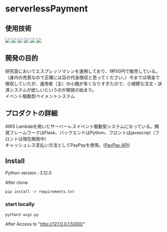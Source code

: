 # serverlessPayment

## 使用技術
<p style="display: inline">
    <img src="https://img.shields.io/badge/-Python-3776AB.svg?logo=python&style=for-the-badge">
    <img src="https://img.shields.io/badge/-flask-000000.svg?logo=python&style=for-the-badge">
    <img src="https://img.shields.io/badge/-javascript-F7DF1E.svg?logo=python&style=for-the-badge">
    <img src="https://img.shields.io/badge/-Amazon%20aws-232F3E.svg?logo=amazon-aws&style=for-the-badge">
    <img src="https://img.shields.io/badge/-AWS%20lambda-232F3E.svg?logo=aws-lambda&style=for-the-badge">
    <img src="https://img.shields.io/badge/-amazon%20S3-232F3E.svg?logo=amazon-s3&style=for-the-badge">
</p>


## 開発の目的
<p>研究室においてエスプレッソマシンを運用しており、1杯50円で販売している。（身内の売買なので正確には豆の代金徴収と思ってください。）今までは現金で徴収していたが、運用者（主）の小銭が多くなりすぎたので、小規模な注文・決済システムが欲しいというのが開発の始まり。<br>イベント駆動型ペイメントシステム</p>

## プロダクトの詳細
<p>AWS Lambdaを用いたサーバーレスイベント駆動型システムになっている。開発フレームワークはFlask、バックエンドはPython、フロントはjavascript（フロントは現在開発中）<br>
キャッシュレス支払い方法としてPayPayを使用。(<a href="https://github.com/paypay/paypayopa-sdk-php">PayPay API</a>)
</p>

## Install
Python version : 3.12.0<br>


After clone
```
pip install -r requirements.txt
```

### start locally

```
python3 wsgi.py
```
After Access to "http://127.0.0.1:5000/"